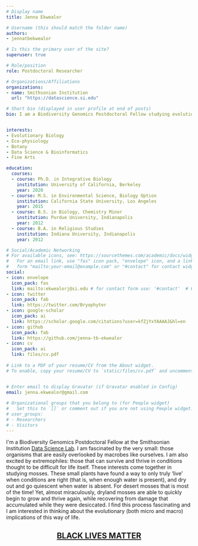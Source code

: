 ```yaml
---
# Display name
title: Jenna Ekwealor

# Username (this should match the folder name)
authors:
- jennatbekwealor

# Is this the primary user of the site?
superuser: true

# Role/position
role: Postdoctoral Researcher

# Organizations/Affiliations
organizations:
- name: Smithsonian Institution
  url: "https://datascience.si.edu"

# Short bio (displayed in user profile at end of posts)
bio: I am a Biodiversity Genomics Postdoctoral Fellow studying evolutionary eco-physiology of stress tolerance in plants with the Smithsonian Institution Data Science Lab.


interests:
- Evolutionary Biology
- Eco-physiology
- Botany
- Data Science & Bioinformatics
- Fine Arts

education:
  courses:
  - course: Ph.D. in Integrative Biology
    institution: University of California, Berkeley
    year: 2020
  - course: M.S. in Environmental Science, Biology Option
    institution: California State University, Los Angeles
    year: 2015
  - course: B.S. in Biology, Chemistry Minor
    institution: Purdue University, Indianapolis
    year: 2012
  - course: B.A. in Religious Studies
    institution: Indiana University, Indianapolis
    year: 2012

# Social/Academic Networking
# For available icons, see: https://sourcethemes.com/academic/docs/widgets/#icons
#   For an email link, use "fas" icon pack, "envelope" icon, and a link in the
#   form "mailto:your-email@example.com" or "#contact" for contact widget.
social:
- icon: envelope
  icon_pack: fas
  link: mailto:ekwealorj@si.edu # for contact form use: '#contact'  # For a direct email link, use "mailto:test@example.org".
- icon: twitter
  icon_pack: fab
  link: https://twitter.com/Bryophyter
- icon: google-scholar
  icon_pack: ai
  link: https://scholar.google.com/citations?user=kfZjYxYAAAAJ&hl=en
- icon: github
  icon_pack: fab
  link: https://github.com/jenna-tb-ekwealor
- icon: cv
  icon_pack: ai
  link: files/cv.pdf
  
# Link to a PDF of your resume/CV from the About widget.
# To enable, copy your resume/CV to `static/files/cv.pdf` and uncomment the lines below.  


# Enter email to display Gravatar (if Gravatar enabled in Config)
email: jenna.ekwealor@gmail.com
  
# Organizational groups that you belong to (for People widget)
#   Set this to `[]` or comment out if you are not using People widget.  
# user_groups:
# - Researchers
# - Visitors
---
```




I'm a Biodiversity Genomics Postdoctoral Fellow at the Smithsonian Institution <a href="https://datascience.si.edu" target="_blank">Data Science Lab</a>. I am fascinated by the very small: those organisms that are easily overlooked by macrobes like ourselves. I am also excited by extremophiles: those that can survive and thrive in conditions thought to be difficult for life itself. These interests come together in studying mosses. These small plants have found a way to only truly ‘live’ when conditions are right (that is, when enough water is present), and dry out and go quiescent when water is absent. For desert mosses that is most of the time! Yet, almost miraculously, dryland mosses are able to quickly begin to grow and thrive again, while recovering from damage that accumulated while they were desiccated. I find this process fascinating and I am interested in thinking about the evolutionary (both micro and macro) implications of this way of life.
<br>
<center><h2><a href="https://blacklivesmatter.com" target="_blank">BLACK LIVES MATTER</h2></center></a>

